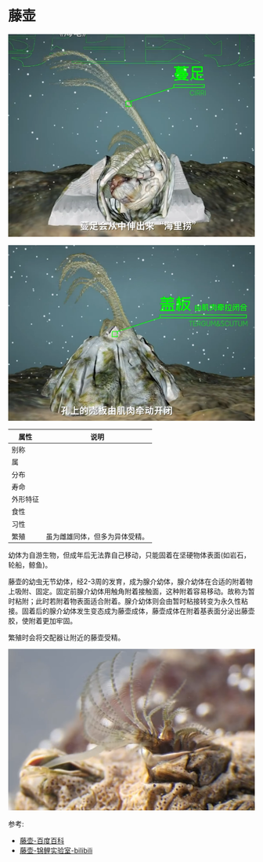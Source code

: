 # 藤壶

![](01.png)

![](02.png)

|属性|说明|
| ---- | ---- |
| 别称||
| 属||
| 分布||
| 寿命||
| 外形特征||
| 食性||
| 习性||
| 繁殖| 虽为雌雄同体，但多为异体受精。|

幼体为自游生物，但成年后无法靠自己移动，只能固着在坚硬物体表面(如岩石，轮船，鲸鱼)。

藤壶的幼虫无节幼体，经2-3周的发育，成为腺介幼体，腺介幼体在合适的附着物上吸附、固定。固定前腺介幼体用触角附着接触面，这种附着容易移动。故称为暂时粘附；此时若附着物表面适合附着。腺介幼体则会由暂时粘接转变为永久性粘接。固着后的腺介幼体发生变态成为藤壶成体，藤壶成体在附着基表面分泌出藤壶胶，使附着更加牢固。

繁殖时会将交配器让附近的藤壶受精。

![](03.png)

参考:
- [藤壶-百度百科](https://baike.baidu.com/item/%E8%97%A4%E5%A3%B6/2420731?fromModule=lemma_search-box)
- [藤壶-锦鲤实验室-bilibili](https://www.bilibili.com/video/BV16d4y1s7va/?spm_id_from=333.337.search-card.all.click&vd_source=741bff59809f9e15c309ef97c7d7c960)

